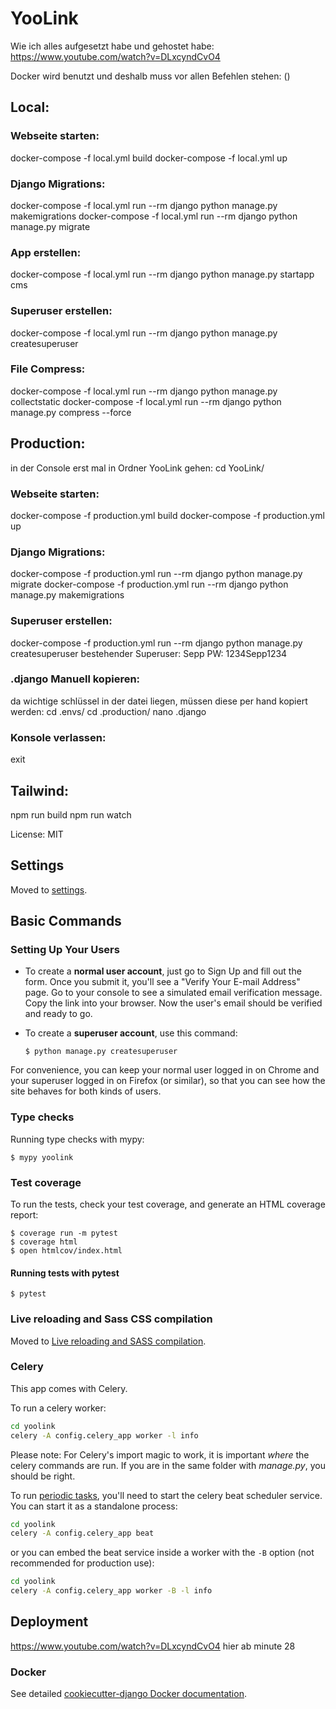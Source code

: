# YooLink

Wie ich alles aufgesetzt habe und gehostet habe:
https://www.youtube.com/watch?v=DLxcyndCvO4


Docker wird benutzt und deshalb muss vor allen Befehlen stehen: ()
## Local:

### Webseite starten:
docker-compose -f local.yml build
docker-compose -f local.yml up

### Django Migrations:
docker-compose -f local.yml run --rm django python manage.py makemigrations
docker-compose -f local.yml run --rm django python manage.py migrate 

### App erstellen:
docker-compose -f local.yml run --rm django python manage.py startapp cms

### Superuser erstellen:
docker-compose -f local.yml run --rm django python manage.py createsuperuser

### File Compress:
docker-compose -f local.yml run --rm django python manage.py collectstatic
docker-compose -f local.yml run --rm django python manage.py compress --force





## Production:
in der Console erst mal in Ordner YooLink gehen: cd YooLink/

### Webseite starten:
docker-compose -f production.yml build
docker-compose -f production.yml up

### Django Migrations:
docker-compose -f production.yml run --rm django python manage.py migrate
docker-compose -f production.yml run --rm django python manage.py makemigrations

### Superuser erstellen:
docker-compose -f production.yml run --rm django python manage.py createsuperuser
bestehender Superuser: Sepp PW: 1234Sepp1234

### .django Manuell kopieren:
da wichtige schlüssel in der datei liegen, müssen diese per hand kopiert werden:
cd .envs/
cd .production/
nano .django 

### Konsole verlassen:
exit




## Tailwind:
npm run build
npm run watch

License: MIT

## Settings

Moved to [settings](http://cookiecutter-django.readthedocs.io/en/latest/settings.html).

## Basic Commands

### Setting Up Your Users

-   To create a **normal user account**, just go to Sign Up and fill out the form. Once you submit it, you'll see a "Verify Your E-mail Address" page. Go to your console to see a simulated email verification message. Copy the link into your browser. Now the user's email should be verified and ready to go.

-   To create a **superuser account**, use this command:

        $ python manage.py createsuperuser

For convenience, you can keep your normal user logged in on Chrome and your superuser logged in on Firefox (or similar), so that you can see how the site behaves for both kinds of users.

### Type checks

Running type checks with mypy:

    $ mypy yoolink

### Test coverage

To run the tests, check your test coverage, and generate an HTML coverage report:

    $ coverage run -m pytest
    $ coverage html
    $ open htmlcov/index.html

#### Running tests with pytest

    $ pytest

### Live reloading and Sass CSS compilation

Moved to [Live reloading and SASS compilation](https://cookiecutter-django.readthedocs.io/en/latest/developing-locally.html#sass-compilation-live-reloading).

### Celery

This app comes with Celery.

To run a celery worker:

``` bash
cd yoolink
celery -A config.celery_app worker -l info
```

Please note: For Celery's import magic to work, it is important *where* the celery commands are run. If you are in the same folder with *manage.py*, you should be right.

To run [periodic tasks](https://docs.celeryq.dev/en/stable/userguide/periodic-tasks.html), you'll need to start the celery beat scheduler service. You can start it as a standalone process:

``` bash
cd yoolink
celery -A config.celery_app beat
```

or you can embed the beat service inside a worker with the `-B` option (not recommended for production use):

``` bash
cd yoolink
celery -A config.celery_app worker -B -l info
```

## Deployment

https://www.youtube.com/watch?v=DLxcyndCvO4 hier ab minute 28

### Docker

See detailed [cookiecutter-django Docker documentation](http://cookiecutter-django.readthedocs.io/en/latest/deployment-with-docker.html).
